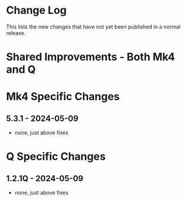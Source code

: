 # Change Log

This lists the new changes that have not yet been published in a normal release.

# Shared Improvements - Both Mk4 and Q


# Mk4 Specific Changes

## 5.3.1 - 2024-05-09

- none, just above fixes


# Q Specific Changes

## 1.2.1Q - 2024-05-09

- none, just above fixes


